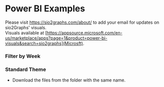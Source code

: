 # Power BI Examples
Please visit https://sio2graphs.com/about/ to add your email for updates on sio2Graphs' visuals.  
Visuals available at [https://appsource.microsoft.com/en-us/marketplace/apps?page=1&product=power-bi-visuals&search=sio2graphs](Microsft).

### Filter by Week ###
### Standard Theme ###
* Download the files from the folder with the same name.
